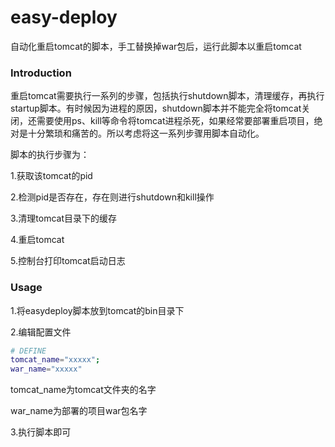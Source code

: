 # easy-deploy
自动化重启tomcat的脚本，手工替换掉war包后，运行此脚本以重启tomcat



### Introduction

重启tomcat需要执行一系列的步骤，包括执行shutdown脚本，清理缓存，再执行startup脚本。有时候因为进程的原因，shutdown脚本并不能完全将tomcat关闭，还需要使用ps、kill等命令将tomcat进程杀死，如果经常要部署重启项目，绝对是十分繁琐和痛苦的。所以考虑将这一系列步骤用脚本自动化。



脚本的执行步骤为：

1.获取该tomcat的pid

2.检测pid是否存在，存在则进行shutdown和kill操作

3.清理tomcat目录下的缓存

4.重启tomcat

5.控制台打印tomcat启动日志



### Usage

1.将easydeploy脚本放到tomcat的bin目录下

2.编辑配置文件

```sh
# DEFINE
tomcat_name="xxxxx";
war_name="xxxxx"
```

tomcat_name为tomcat文件夹的名字

war_name为部署的项目war包名字

3.执行脚本即可

